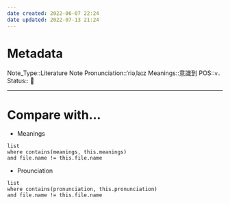 ```yaml
---
date created: 2022-06-07 22:24
date updated: 2022-07-13 21:24
---
```


# Metadata

Note_Type::Literature Note
Pronunciation::ˈriəˌlaɪz
Meanings::意識到
POS::`v.`
Status:: 👶

---

# Compare with...

- Meanings

```dataview
list
where contains(meanings, this.meanings)
and file.name != this.file.name
```

- Prounciation

```dataview
list
where contains(pronunciation, this.pronunciation)
and file.name != this.file.name
```
